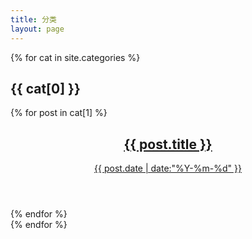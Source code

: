 ```yaml
---
title: 分类
layout: page
---
```



{% for cat in site.categories %}
<h2 class="archive-title">{{ cat[0] }}</h2>
<div class="archive">
{% for post in cat[1] %}
<article class="post">
<div class="post-content">
<header>
<h1 class="title">
<a href="{{ post.url }}">{{ post.title }}</a>
</h1>
<time datetime="{{ post.date | date:"%Y-%m-%d" }}">
<a href="{{ post.url }}">{{ post.date | date:"%Y-%m-%d" }}</a>
</time>
</header>
</div>
</article>
{% endfor %}
</div>
{% endfor %}

